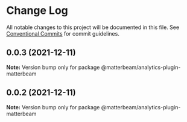 # Change Log

All notable changes to this project will be documented in this file.
See [Conventional Commits](https://conventionalcommits.org) for commit guidelines.

## 0.0.3 (2021-12-11)

**Note:** Version bump only for package @matterbeam/analytics-plugin-matterbeam





## 0.0.2 (2021-12-11)

**Note:** Version bump only for package @matterbeam/analytics-plugin-matterbeam
